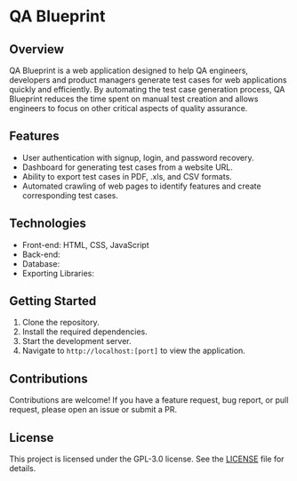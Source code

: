 # QA Blueprint
## Overview
QA Blueprint is a web application designed to help QA engineers, developers and product managers generate test cases for web applications quickly and efficiently. 
By automating the test case generation process, QA Blueprint reduces the time spent on manual test creation and allows engineers to focus on other critical aspects of quality assurance.

## Features
- User authentication with signup, login, and password recovery.
- Dashboard for generating test cases from a website URL.
- Ability to export test cases in PDF, .xls, and CSV formats.
- Automated crawling of web pages to identify features and create corresponding test cases.

## Technologies
- Front-end: HTML, CSS, JavaScript
- Back-end: 
- Database: 
- Exporting Libraries: 

## Getting Started
1. Clone the repository.
2. Install the required dependencies.
3. Start the development server.
4. Navigate to `http://localhost:[port]` to view the application.

## Contributions
Contributions are welcome! If you have a feature request, bug report, or pull request, please open an issue or submit a PR.

## License
This project is licensed under the GPL-3.0 license. See the [LICENSE](LICENSE) file for details.
